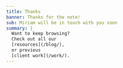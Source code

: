 ```yaml
---
title: Thanks
banner: Thanks for the note!
sub: Miriam will be in touch with you soon
summary: |
  Want to keep browsing?
  Check out all our
  [resources](/blog/),
  or previous
  [client work](/work/).
---
```

